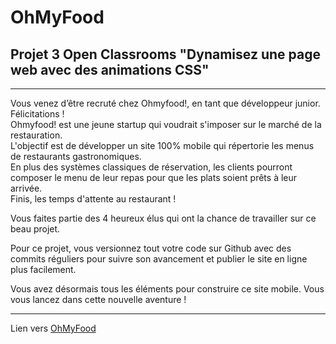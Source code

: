 # OhMyFood

## Projet 3 Open Classrooms "Dynamisez une page web avec des animations CSS"
-----------------------------------------------------------------------------

Vous venez d’être recruté chez Ohmyfood!, en tant que développeur junior. Félicitations !  
Ohmyfood! est une jeune startup qui voudrait s'imposer sur le marché de la restauration.  
L'objectif est de développer un site 100% mobile qui répertorie les menus de restaurants gastronomiques.  
En plus des systèmes classiques de réservation, les clients pourront composer le menu de leur repas pour que les plats soient prêts à leur arrivée.  
Finis, les temps d'attente au restaurant !

Vous faites partie des 4 heureux élus qui ont la chance de travailler sur ce beau projet.

Pour ce projet, vous versionnez tout votre code sur Github avec des commits réguliers pour suivre son avancement et publier le site en ligne plus facilement.  

Vous avez désormais tous les éléments pour construire ce site mobile. Vous vous lancez dans cette nouvelle aventure !  

-----------------------------------------

Lien vers [OhMyFood](https://thkt18.github.io/OhMyFood/)
